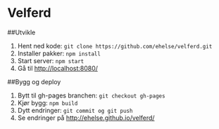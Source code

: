 # Velferd

##Utvikle
1. Hent ned kode: `git clone https://github.com/ehelse/velferd.git`
2. Installer pakker: `npm install`
3. Start server: `npm start`
4. Gå til <http://localhost:8080/>

##Bygg og deploy
1. Bytt til gh-pages branchen: `git checkout gh-pages`
2. Kjør bygg: `npm build`
3. Dytt endringer: `git commit og git push`
4. Se endringer på http://ehelse.github.io/velferd/